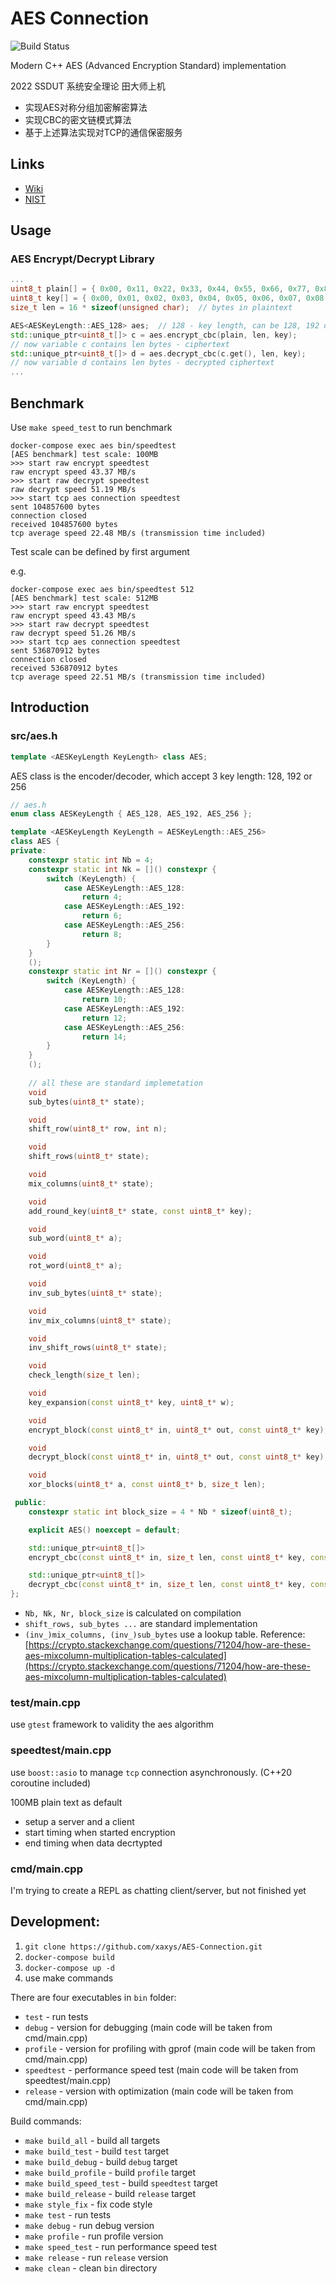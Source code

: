 # AES Connection

![Build Status](https://github.com/xaxys/AES-Connection/actions/workflows/aes-ci.yml/badge.svg?branch=master)

Modern C++ AES (Advanced Encryption Standard) implementation

2022 SSDUT 系统安全理论 田大师上机

- 实现AES对称分组加密解密算法
- 实现CBC的密文链模式算法
- 基于上述算法实现对TCP的通信保密服务

## Links

* [Wiki](https://en.wikipedia.org/wiki/Advanced_Encryption_Standard)
* [NIST](https://www.nist.gov/publications/advanced-encryption-standard-aes)

## Usage

### AES Encrypt/Decrypt Library

```cpp
...
uint8_t plain[] = { 0x00, 0x11, 0x22, 0x33, 0x44, 0x55, 0x66, 0x77, 0x88, 0x99, 0xaa, 0xbb, 0xcc, 0xdd, 0xee, 0xff }; // plaintext example
uint8_t key[] = { 0x00, 0x01, 0x02, 0x03, 0x04, 0x05, 0x06, 0x07, 0x08, 0x09, 0x0a, 0x0b, 0x0c, 0x0d, 0x0e, 0x0f }; // key example
size_t len = 16 * sizeof(unsigned char);  // bytes in plaintext

AES<AESKeyLength::AES_128> aes;  // 128 - key length, can be 128, 192 or 256
std::unique_ptr<uint8_t[]> c = aes.encrypt_cbc(plain, len, key);
// now variable c contains len bytes - ciphertext
std::unique_ptr<uint8_t[]> d = aes.decrypt_cbc(c.get(), len, key);
// now variable d contains len bytes - decrypted ciphertext
...
```

## Benchmark

Use `make speed_test` to run benchmark

```shell
docker-compose exec aes bin/speedtest
[AES benchmark] test scale: 100MB
>>> start raw encrypt speedtest
raw encrypt speed 43.37 MB/s
>>> start raw decrypt speedtest
raw decrypt speed 51.19 MB/s
>>> start tcp aes connection speedtest
sent 104857600 bytes
connection closed
received 104857600 bytes
tcp average speed 22.48 MB/s (transmission time included)
```

Test scale can be defined by first argument

e.g.

```shell
docker-compose exec aes bin/speedtest 512
[AES benchmark] test scale: 512MB
>>> start raw encrypt speedtest
raw encrypt speed 43.43 MB/s
>>> start raw decrypt speedtest
raw decrypt speed 51.26 MB/s
>>> start tcp aes connection speedtest
sent 536870912 bytes
connection closed
received 536870912 bytes
tcp average speed 22.51 MB/s (transmission time included)
```

## Introduction

### src/aes.h

```cpp
template <AESKeyLength KeyLength> class AES;
```

AES class is the encoder/decoder, which accept 3 key length: 128, 192 or 256

```cpp
// aes.h
enum class AESKeyLength { AES_128, AES_192, AES_256 };

template <AESKeyLength KeyLength = AESKeyLength::AES_256>
class AES {
private:
    constexpr static int Nb = 4;
    constexpr static int Nk = []() constexpr {
        switch (KeyLength) {
            case AESKeyLength::AES_128:
                return 4;
            case AESKeyLength::AES_192:
                return 6;
            case AESKeyLength::AES_256:
                return 8;
        }
    }
    ();
    constexpr static int Nr = []() constexpr {
        switch (KeyLength) {
            case AESKeyLength::AES_128:
                return 10;
            case AESKeyLength::AES_192:
                return 12;
            case AESKeyLength::AES_256:
                return 14;
        }
    }
    ();
    
    // all these are standard implemetation
    void
    sub_bytes(uint8_t* state);

    void
    shift_row(uint8_t* row, int n);

    void
    shift_rows(uint8_t* state);

    void
    mix_columns(uint8_t* state);

    void
    add_round_key(uint8_t* state, const uint8_t* key);

    void
    sub_word(uint8_t* a);

    void
    rot_word(uint8_t* a);

    void
    inv_sub_bytes(uint8_t* state);

    void
    inv_mix_columns(uint8_t* state);

    void
    inv_shift_rows(uint8_t* state);

    void
    check_length(size_t len);

    void
    key_expansion(const uint8_t* key, uint8_t* w);

    void
    encrypt_block(const uint8_t* in, uint8_t* out, const uint8_t* key);

    void
    decrypt_block(const uint8_t* in, uint8_t* out, const uint8_t* key);

    void
    xor_blocks(uint8_t* a, const uint8_t* b, size_t len);

 public:
    constexpr static int block_size = 4 * Nb * sizeof(uint8_t);

    explicit AES() noexcept = default;

    std::unique_ptr<uint8_t[]>
    encrypt_cbc(const uint8_t* in, size_t len, const uint8_t* key, const uint8_t* iv = nullptr);

    std::unique_ptr<uint8_t[]>
    decrypt_cbc(const uint8_t* in, size_t len, const uint8_t* key, const uint8_t* iv = nullptr);
};
```

- `Nb, Nk, Nr, block_size` is calculated on compilation
- `shift_rows, sub_bytes ...` are standard implementation
- `(inv_)mix_columns, (inv_)sub_bytes` use a lookup table. Reference: [https://crypto.stackexchange.com/questions/71204/how-are-these-aes-mixcolumn-multiplication-tables-calculated](https://crypto.stackexchange.com/questions/71204/how-are-these-aes-mixcolumn-multiplication-tables-calculated)

### test/main.cpp

use `gtest` framework to validity the aes algorithm

### speedtest/main.cpp

use `boost::asio` to manage `tcp` connection asynchronously. (C++20 coroutine included)

100MB plain text as default

- setup a server and a client
- start timing when started encryption
- end timing when data decrtypted

### cmd/main.cpp

I'm trying to create a REPL as chatting client/server, but not finished yet

## Development:

1. `git clone https://github.com/xaxys/AES-Connection.git`
1. `docker-compose build`
1. `docker-compose up -d`
1. use make commands

There are four executables in `bin` folder:  
* `test` - run tests  
* `debug` - version for debugging (main code will be taken from cmd/main.cpp)  
* `profile` - version for profiling with gprof (main code will be taken from cmd/main.cpp)  
* `speedtest` - performance speed test (main code will be taken from speedtest/main.cpp)
* `release` - version with optimization (main code will be taken from cmd/main.cpp)  


Build commands:  
* `make build_all` - build all targets
* `make build_test` - build `test` target
* `make build_debug` - build `debug` target
* `make build_profile` - build `profile` target
* `make build_speed_test` - build `speedtest` target
* `make build_release` - build `release` target
* `make style_fix` - fix code style
* `make test` - run tests
* `make debug` - run debug version
* `make profile` - run profile version
* `make speed_test` - run performance speed test
* `make release` - run `release` version
* `make clean` - clean `bin` directory
